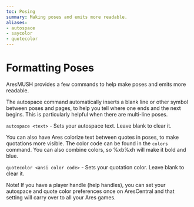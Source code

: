 ```yaml
---
toc: Posing
summary: Making poses and emits more readable.
aliases:
- autospace
- saycolor
- quotecolor
---
```

# Formatting Poses

AresMUSH provides a few commands to help make poses and emits more readable.

The autospace command automatically inserts a blank line or other symbol between poses and pages, to help you tell where one ends and the next begins.  This is particularly helpful when there are multi-line poses.

`autospace <text>` - Sets your autospace text.  Leave blank to clear it.

You can also have Ares colorize text between quotes in poses, to make quotations more visible.  The color code can be found in the `colors` command.  You can also combine colors, so \%xb\%xh will make it bold and blue.

`quotecolor <ansi color code>` - Sets your quotation color.  Leave blank to clear it.

Note!  If you have a player handle (help handles), you can set your autospace and quote color preferences once on AresCentral and that setting will carry over to all your Ares games.
